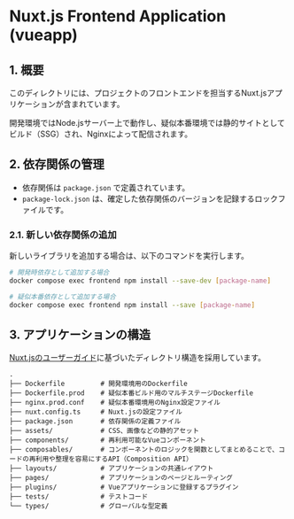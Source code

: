 # Nuxt.js Frontend Application (vueapp)

## 1. 概要

このディレクトリには、プロジェクトのフロントエンドを担当するNuxt.jsアプリケーションが含まれています。

開発環境ではNode.jsサーバー上で動作し、疑似本番環境では静的サイトとしてビルド（SSG）され、Nginxによって配信されます。

## 2. 依存関係の管理

- 依存関係は `package.json` で定義されています。
- `package-lock.json` は、確定した依存関係のバージョンを記録するロックファイルです。

### 2.1. 新しい依存関係の追加

新しいライブラリを追加する場合は、以下のコマンドを実行します。

```bash
# 開発時依存として追加する場合
docker compose exec frontend npm install --save-dev [package-name]

# 疑似本番依存として追加する場合
docker compose exec frontend npm install --save [package-name]
```

## 3. アプリケーションの構造

[Nuxt.jsのユーザーガイド](https://nuxt3-guide-jp.vercel.app/)に基づいたディレクトリ構造を採用しています。

```
.
├── Dockerfile         # 開発環境用のDockerfile
├── Dockerfile.prod    # 疑似本番ビルド用のマルチステージDockerfile
├── nginx.prod.conf    # 疑似本番環境用のNginx設定ファイル
├── nuxt.config.ts     # Nuxt.jsの設定ファイル
├── package.json       # 依存関係の定義ファイル
├── assets/            # CSS、画像などの静的アセット
├── components/        # 再利用可能なVueコンポーネント
├── composables/       # コンポーネントのロジックを関数としてまとめることで、コードの再利用や整理を容易にするAPI（Composition API）
├── layouts/           # アプリケーションの共通レイアウト
├── pages/             # アプリケーションのページとルーティング
├── plugins/           # Vueアプリケーションに登録するプラグイン
├── tests/             # テストコード
└── types/             # グローバルな型定義
```
